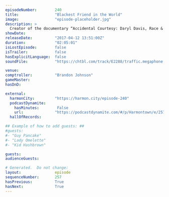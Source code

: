 ```yaml
---
episodeNumber:        240
title:                "Blackest Friend in the World"
image:                "episode-placeholder.jpg"
description: >
  Creator of the documentary “Accidental Courtesy: Daryl Davis, Race & America” Matt Ornstein drops by to discuss his new film with guests Brandon Johnson and Steve Agee. Steve Levy does a quick Jew and A. Featuring Dan Harmon, Jeff B. Davis, Spencer Cr...
showDate:             
releaseDate:          "2017-04-12 13:51:00Z"
duration:             "02:05:01"
isLostEpisode:        false
isTrailer:            false
hasExplicitLanguage:  false
soundFile:            "https://chtbl.com/track/E2288/traffic.megaphone.fm/STA6664172127.mp3"

venue:                
comptroller:          "Brandon Johnson"
gameMaster:           
hasDnD:               

external:
  harmonCity:         "https://harmon.city/episode-240"
  podcastDynamite:
    hasMinutes:        False
    url:              "https://podcastdynamite.com/#/p/Harmontown/e/257/240"
  hallOfRecords:      

## Example of how to add guests: ##
#guests:
#- "Guy Pancake"
#- "Lady Omelette"
#- "Kid Hashbrown"

guests:
audienceGuests:

# Generated.  Do not change:
layout:               episode
sequenceNumber:       257
hasPrevious:          True
hasNext:              True
---
```


<!-- The episode description will be rendered here -->
<!-- Add your content below here -->

